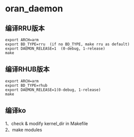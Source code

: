# oran_daemon  

## 编译RRU版本    
    export ARCH=arm
    export BD_TYPE=rru  (if no BD_TYPE, make rru as default)
	export DAEMON_RELEASE=1  (0-debug, 1-release)
    make

## 编译RHUB版本  
    export ARCH=arm  
    export BD_TYPE=rhub  
	export DAEMON_RELEASE=1(0-debug, 1-release)
    make

## 编译ko
1、check & modify kernel_dir in Makefile  
2、make modules  



